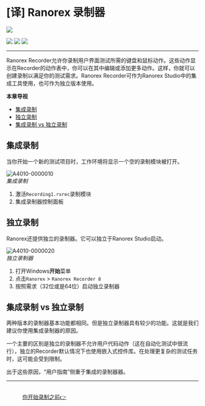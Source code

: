 # [译] Ranorex 录制器


[![](https://img.shields.io/badge/OfficialPage-ClickMe-blue.svg?longCache=true&style=flat-square)][0]  

[![](https://img.shields.io/badge/Translator-TaylorTaurus-42B983.svg?longCache=true&style=flat-square)](https://github.com/taylortaurus) 
![](https://img.shields.io/badge/TranslateTime-2018年7月8日-green.svg?longCache=true&style=flat-square)
![](https://img.shields.io/badge/UpdateTime-2019年9月5日-green.svg?longCache=true&style=flat-square)

---

Ranorex Recorder允许你录制用户界面测试所需的键盘和鼠标动作。这些动作显示在Recorder的动作表中，你可以在其中编辑或添加更多动作。这样，你就可以创建录制以满足你的测试需求。Ranorex Recorder可作为Ranorex Studio中的集成工具使用，也可作为独立版本使用。


**本章导视**

- [集成录制](#集成录制)
- [独立录制](#独立录制)
- [集成录制 vs 独立录制](#集成录制%20vs%20独立录制)

## 集成录制

当你开始一个新的测试项目时，工作环境将显示一个空的录制模块被打开。

![A4010-0000010](https://gitee.com/taylortaurus/RX_UserGuide_GitBook_Picbed/raw/master/RanorexRecorder/A4010-0000010.png)  
*集成录制*  

1. 激活`Recording1.rxrec`录制模块
2. 集成录制器控制面板

## 独立录制

Ranorex还提供独立的录制器。它可以独立于Ranorex Studio启动。

![A4010-0000020](https://gitee.com/taylortaurus/RX_UserGuide_GitBook_Picbed/raw/master/RanorexRecorder/A4010-0000020.png)  
*独立录制器*  

1. 打开Windows**开始**菜单
2. 点击`Ranorex` > `Ranorex Recorder 8`
3. 按照需求（32位或是64位）启动独立录制器

## 集成录制 vs 独立录制

两种版本的录制器基本功能都相同。但是独立录制器具有较少的功能。这就是我们建议你使用集成录制器的原因。

一个主要的区别是独立的录制器不允许用户代码动作（这在自动化测试中很流行），独立的Recorder默认情况下也使用嵌入式控件库。在处理更复杂的测试任务时，这可能会受到限制。

出于这些原因，“用户指南”侧重于集成的录制器器。

---
&emsp;&emsp;&emsp;&emsp;&emsp;&emsp;&emsp;&emsp;&emsp;&emsp;&emsp;&emsp;&emsp;&emsp;&emsp;&emsp;&emsp;&emsp;&emsp;&emsp;&emsp;&emsp;&emsp;&emsp;&emsp;&emsp;&emsp;&emsp;&emsp;&emsp;&emsp;&emsp;&emsp;&emsp;&emsp;&emsp;&emsp;&emsp;&emsp;[你开始录制之前👉][3]


[0]: https://www.ranorex.com/help/latest/ranorex-studio-fundamentals/ranorex-recorder/introduction/
[1]: ..\\..\\ranorize-20-minutes/introduction.html
[2]: https://www.ranorex.com/blog/studio-quick-start/
[3]: .\before-you-start-recording.html
